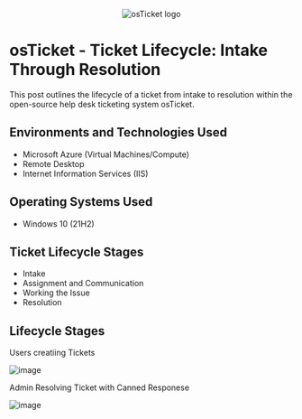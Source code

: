<p align="center">
<img src="https://i.imgur.com/Clzj7Xs.png" alt="osTicket logo"/>
</p>

<h1>osTicket - Ticket Lifecycle: Intake Through Resolution</h1>
This post outlines the lifecycle of a ticket from intake to resolution within the open-source help desk ticketing system osTicket.<br />



<h2>Environments and Technologies Used</h2>

- Microsoft Azure (Virtual Machines/Compute)
- Remote Desktop
- Internet Information Services (IIS)

<h2>Operating Systems Used </h2>

- Windows 10</b> (21H2)

<h2>Ticket Lifecycle Stages</h2>

- Intake
- Assignment and Communication
- Working the Issue
- Resolution

<h2>Lifecycle Stages</h2>

Users creatiing Tickets

![image](https://github.com/KitchReeves/ticket-lifecycle-/assets/158783649/26e5c4be-b08e-4d41-ab91-169f1bc35b20)

Admin Resolving Ticket with Canned Responese 

![image](https://github.com/KitchReeves/ticket-lifecycle-/assets/158783649/84958404-1174-42b3-88dd-d3623613636d)





